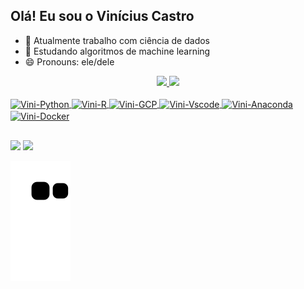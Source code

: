 ## Olá! Eu sou o Vinícius Castro

- 🔭 Atualmente trabalho com ciência de dados
- 🌱 Estudando algoritmos de machine learning
- 😄 Pronouns: ele/dele

<div align="center">
  <a href="https://github.com/castrovinicius">
  <img height="120em" src="https://github-readme-stats.vercel.app/api?username=castrovinicius&show_icons=true&theme=dark&include_all_commits=true&count_private=true"/>
  <img height="120em" src="https://github-readme-stats.vercel.app/api/top-langs/?username=castrovinicius&layout=compact&langs_count=7&theme=dark"/>
</div>

<div style="display: inline_block"><br>
  <img align="center" alt="Vini-Python" height="30" width="40" src="https://cdn.jsdelivr.net/gh/devicons/devicon/icons/python/python-original.svg">
  <img align="center" alt="Vini-R" height="30" width="40" src="https://cdn.jsdelivr.net/gh/devicons/devicon/icons/r/r-original.svg">
  <img align="center" alt="Vini-GCP" height="30" width="40" src="https://cdn.jsdelivr.net/gh/devicons/devicon/icons/googlecloud/googlecloud-original.svg">
  <img align="center" alt="Vini-Vscode" height="30" width="40" src="https://cdn.jsdelivr.net/gh/devicons/devicon/icons/vscode/vscode-original.svg">
  <img align="center" alt="Vini-Anaconda" height="30" width="40" src="https://cdn.jsdelivr.net/gh/devicons/devicon/icons/anaconda/anaconda-original.svg">
  <img align="center" alt="Vini-Docker" height="30" width="40" src="https://cdn.jsdelivr.net/gh/devicons/devicon/icons/docker/docker-original.svg">
</div>

##
<div> 
  <a href="https://www.linkedin.com/in/vsac/" target="_blank"><img src="https://img.shields.io/badge/-LinkedIn-%230077B5?style=for-the-badge&logo=linkedin&logoColor=white" target="_blank"></a>
  <a href="https://www.instagram.com/vinicastro_97/" target="_blank"><img src="https://img.shields.io/badge/-Instagram-%23E4405F?style=for-the-badge&logo=instagram&logoColor=white" target="_blank"></a>
<div> 

![Snake animation](https://github.com/castrovinicius/castrovinicius/blob/output/github-contribution-grid-snake.svg)
